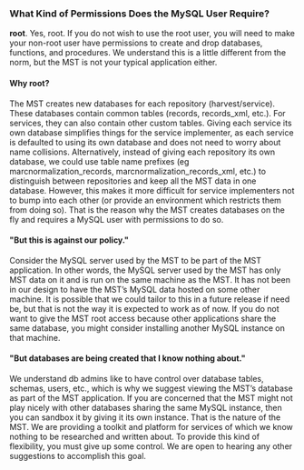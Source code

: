 ### What Kind of Permissions Does the MySQL User Require? ###

**root**. Yes, root. If you do not wish to use the root user, you will need to make your non-root user have permissions to create and drop databases, functions, and procedures. We understand this is a little different from the norm, but the MST is not your typical application either.

#### Why root? ####
The MST creates new databases for each repository (harvest/service). These databases contain common tables (records, records\_xml, etc.). For services, they can also contain other custom tables. Giving each service its own database simplifies things for the service implementer, as each service is defaulted to using its own database and does not need to worry about name collisions. Alternatively, instead of giving each repository its own database, we could use table name prefixes (eg marcnormalization\_records, marcnormalization\_records\_xml, etc.) to distinguish between repositories and keep all the MST data in one database. However, this makes it more difficult for service implementers not to bump into each other (or provide an environment which restricts them from doing so). That is the reason why the MST creates databases on the fly and requires a MySQL user with permissions to do so.

#### "But this is against our policy." ####
Consider the MySQL server used by the MST to be part of the MST application. In other words, the MySQL server used by the MST has only MST data on it and is run on the same machine as the MST. It has not been in our design to have the MST’s MySQL data hosted on some other machine. It is possible that we could tailor to this in a future release if need be, but that is not the way it is expected to work as of now.  If you do not want to give the MST root access because other applications share the same database, you might consider installing another MySQL instance on that machine.

#### "But databases are being created that I know nothing about." ####
We understand db admins like to have control over database tables, schemas, users, etc., which is why we suggest viewing the MST’s database as part of the MST application. If you are concerned that the MST might not play nicely with other databases sharing the same MySQL instance, then you can sandbox it by giving it its own instance. That is the nature of the MST.  We are providing a toolkit and platform for services of which we know nothing to be researched and written about. To provide this kind of flexibility, you must give up some control. We are open to hearing any other suggestions to accomplish this goal.